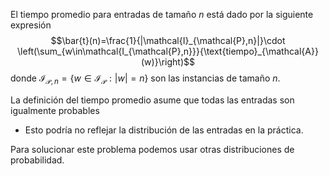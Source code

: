 El tiempo promedio para entradas de tamaño $n$ está dado por la siguiente expresión
$$\bar{t}(n)=\frac{1}{|\mathcal{I}_{\mathcal{P},n}|}\cdot \left(\sum_{w\in\mathcal{I_{\mathcal{P},n}}}{\text{tiempo}_{\mathcal{A}}(w)}\right)$$
donde $\mathcal{I}_{\mathcal{P},n}=\{w\in\mathcal{I}_\mathcal{P}: |w|=n\}$ son las instancias de tamaño $n$. 

La definición del tiempo promedio asume que todas las entradas son igualmente probables
- Esto podría no reflejar la distribución de las entradas en la práctica.

Para solucionar este problema podemos usar otras distribuciones de probabilidad.